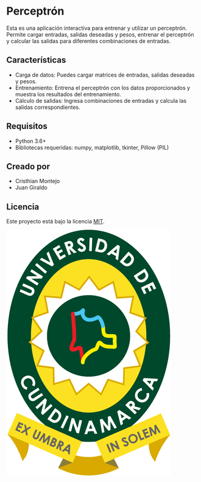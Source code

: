 # Perceptrón

Esta es una aplicación interactiva para entrenar y utilizar un perceptrón. Permite cargar entradas, salidas deseadas y pesos, entrenar el perceptrón y calcular las salidas para diferentes combinaciones de entradas.

## Características

- Carga de datos: Puedes cargar matrices de entradas, salidas deseadas y pesos.
- Entrenamiento: Entrena el perceptrón con los datos proporcionados y muestra los resultados del entrenamiento.
- Cálculo de salidas: Ingresa combinaciones de entradas y calcula las salidas correspondientes.

## Requisitos

- Python 3.6+
- Bibliotecas requeridas: numpy, matplotlib, tkinter, Pillow (PIL)

## Creado por

- Cristhian Montejo
- Juan Giraldo

## Licencia

Este proyecto está bajo la licencia [MIT](LICENSE).

![Universidad de Cundinamarca](logo.png)
